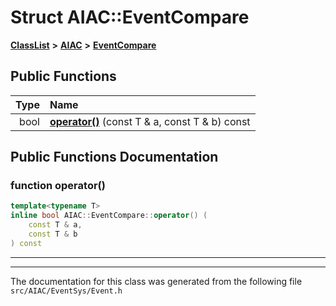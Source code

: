 

# Struct AIAC::EventCompare



[**ClassList**](annotated.md) **>** [**AIAC**](namespaceAIAC.md) **>** [**EventCompare**](structAIAC_1_1EventCompare.md)










































## Public Functions

| Type | Name |
| ---: | :--- |
|  bool | [**operator()**](#function-operator()) (const T & a, const T & b) const<br> |




























## Public Functions Documentation




### function operator() 

```C++
template<typename T>
inline bool AIAC::EventCompare::operator() (
    const T & a,
    const T & b
) const
```




<hr>

------------------------------
The documentation for this class was generated from the following file `src/AIAC/EventSys/Event.h`

